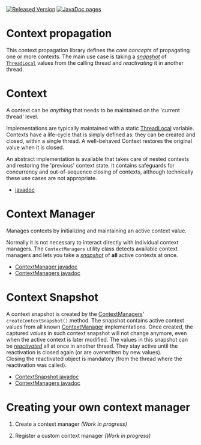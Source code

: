 [![Released Version][maven-img]][maven] 
[![JavaDoc pages][javadoc-img]][javadoc] 

# Context propagation

This context propagation library defines the _core concepts_ of propagating one or more
contexts.
The main use case is taking a [_snapshot_][contextsnapshot] 
of [`ThreadLocal`][threadlocal] values from the calling thread 
and _reactivating_ it in another thread.

# Context

A context can be _anything_ that needs to be maintained on the 'current thread' level.

Implementations are typically maintained with a static [ThreadLocal] variable.
Contexts have a life-cycle that is simply defined as: they can be created and closed, 
within a single thread.
A well-behaved Context restores the original value when it is closed.

An abstract implementation is available that takes care of nested contexts 
and restoring the 'previous' context state.
It contains safeguards for concurrency and out-of-sequence closing of contexts, 
although technically these use cases are not appropriate.

- [javadoc](https://javadoc.io/page/nl.talsmasoftware.context/context-propagation/latest/nl/talsmasoftware/context/Context.html)

# Context Manager

Manages contexts by initializing and maintaining an active context value.

Normally it is not necessary to interact directly with individual context managers.
The `ContextManagers` utility class detects available context managers and lets 
you take a [_snapshot_](#context-snapshot) of **all** active contexts at once.

- [ContextManager javadoc][contextmanager]
- [ContextManagers javadoc][contextmanagers]

# Context Snapshot

A context snapshot is created by the [ContextManagers]' `createContextSnapshot()` method.
The snapshot contains active context values from all known [ContextManager] implementations.
Once created, the captured _values_ in such context snapshot will not change anymore, 
even when the active context is later modified. 
The values in this snapshot can be [_reactivated_](https://javadoc.io/page/nl.talsmasoftware.context/context-propagation/latest/nl/talsmasoftware/context/ContextSnapshot.html#reactivate--) all at once in another thread. 
They stay active until the reactivation is closed again (or are overwritten by new values).  
Closing the reactivated object is mandatory (from the thread where the reactivation was called).

- [ContextSnapshot javadoc](https://javadoc.io/page/nl.talsmasoftware.context/context-propagation/latest/nl/talsmasoftware/context/ContextSnapshot.html)
- [ContextManagers javadoc](https://javadoc.io/page/nl.talsmasoftware.context/context-propagation/latest/nl/talsmasoftware/context/ContextManagers.html)

# Creating your own context manager

1. Create a context manager
_(Work in progress)_

2. Register a custom context manager
_(Work in progress)_




  [maven-img]: https://img.shields.io/maven-central/v/nl.talsmasoftware.context/context-propagation.svg
  [maven]: http://search.maven.org/#search%7Cga%7C1%7Cg%3A%22nl.talsmasoftware.context%22%20AND%20a%3A%22context-propagation%22
  [javadoc-img]: https://www.javadoc.io/badge/nl.talsmasoftware.context/context-propagation.svg
  [javadoc]: https://www.javadoc.io/doc/nl.talsmasoftware.context/context-propagation 

  [threadlocal]: https://docs.oracle.com/javase/8/docs/api/java/lang/ThreadLocal.html
  [contextsnapshot]: https://javadoc.io/page/nl.talsmasoftware.context/context-propagation/latest/nl/talsmasoftware/context/ContextSnapshot.html
  [contextmanager]: https://javadoc.io/page/nl.talsmasoftware.context/context-propagation/latest/nl/talsmasoftware/context/ContextManager.html
  [contextmanagers]: https://javadoc.io/page/nl.talsmasoftware.context/context-propagation/latest/nl/talsmasoftware/context/ContextManagers.html
